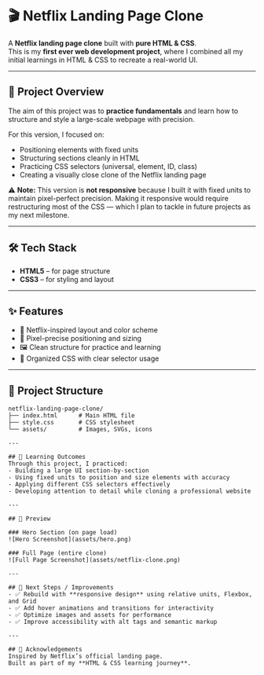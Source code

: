 # 🎬 Netflix Landing Page Clone  

A **Netflix landing page clone** built with **pure HTML & CSS**.  
This is my **first ever web development project**, where I combined all my initial learnings in HTML & CSS to recreate a real-world UI.  

---

## 🚀 Project Overview  
The aim of this project was to **practice fundamentals** and learn how to structure and style a large-scale webpage with precision.  

For this version, I focused on:  
- Positioning elements with fixed units  
- Structuring sections cleanly in HTML  
- Practicing CSS selectors (universal, element, ID, class)  
- Creating a visually close clone of the Netflix landing page  

⚠️ **Note:** This version is **not responsive** because I built it with fixed units to maintain pixel-perfect precision. Making it responsive would require restructuring most of the CSS — which I plan to tackle in future projects as my next milestone.  

---

## 🛠️ Tech Stack  
- **HTML5** – for page structure  
- **CSS3** – for styling and layout  

---

## ✨ Features  
- 🎨 Netflix-inspired layout and color scheme  
- 🔲 Pixel-precise positioning and sizing  
- 🖼️ Clean structure for practice and learning  
- 📝 Organized CSS with clear selector usage  

---

## 📂 Project Structure  

```plaintext
netflix-landing-page-clone/
├── index.html      # Main HTML file
├── style.css       # CSS stylesheet
└── assets/         # Images, SVGs, icons

---

## 🎯 Learning Outcomes  
Through this project, I practiced:  
- Building a large UI section-by-section  
- Using fixed units to position and size elements with accuracy  
- Applying different CSS selectors effectively  
- Developing attention to detail while cloning a professional website  

---

## 📸 Preview  

### Hero Section (on page load)  
![Hero Screenshot](assets/hero.png)  

### Full Page (entire clone)  
![Full Page Screenshot](assets/netflix-clone.png)  

---

## 📌 Next Steps / Improvements  
- ✅ Rebuild with **responsive design** using relative units, Flexbox, and Grid  
- ✅ Add hover animations and transitions for interactivity  
- ✅ Optimize images and assets for performance  
- ✅ Improve accessibility with alt tags and semantic markup  

---

## 🙌 Acknowledgements  
Inspired by Netflix’s official landing page.  
Built as part of my **HTML & CSS learning journey**.  